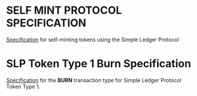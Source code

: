 # SELF MINT PROTOCOL SPECIFICATION
[Specification](selfmint-specification.md) for self-minting tokens using the Simple Ledger Protocol

# SLP Token Type 1 Burn Specification
[Specification](token-type1-burn.md) for the **BURN** transaction type for Simple Ledger Protocol Token Type 1.